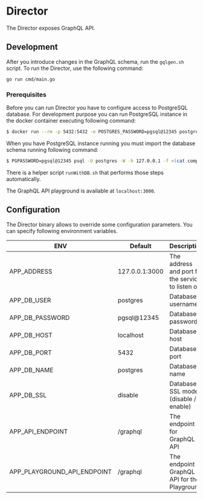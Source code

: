 # Director

The Director exposes GraphQL API.

## Development

After you introduce changes in the GraphQL schema, run the `gqlgen.sh` script.
To run the Director, use the following command:

```
go run cmd/main.go
```

### Prerequisites

Before you can run Director you have to configure access to PostgreSQL database. For development purpose you can run PostgreSQL instance in the docker container executing following command:

```bash
$ docker run --rm -p 5432:5432 -e POSTGRES_PASSWORD=pgsql@12345 postgres
```

When you have PostgreSQL instance running you must import the database schema running following command:

```bash
$ PGPASSWORD=pgsql@12345 psql -U postgres -W -h 127.0.0.1 -f <(cat components/schema-migrator/migrations/*.up.sql)
```

There is a helper script `runWithDB.sh` that performs those steps automatically.

The GraphQL API playground is available at `localhost:3000`.

## Configuration

The Director binary allows to override some configuration parameters. You can specify following environment variables.

| ENV                         | Default        | Description                                       |
|-----------------------------|----------------|---------------------------------------------------|
| APP_ADDRESS                 | 127.0.0.1:3000 | The address and port for the service to listen on |
| APP_DB_USER                 | postgres       | Database username                                 |
| APP_DB_PASSWORD             | pgsql@12345    | Database password                                 |
| APP_DB_HOST                 | localhost      | Database host                                     |
| APP_DB_PORT                 | 5432           | Database port                                     |
| APP_DB_NAME                 | postgres       | Database name                                     |
| APP_DB_SSL                  | disable        | Database SSL mode (disable / enable)              |
| APP_API_ENDPOINT            | /graphql       | The endpoint for GraphQL API                      |
| APP_PLAYGROUND_API_ENDPOINT | /graphql       | The endpoint of GraphQL API for the Playground    |
